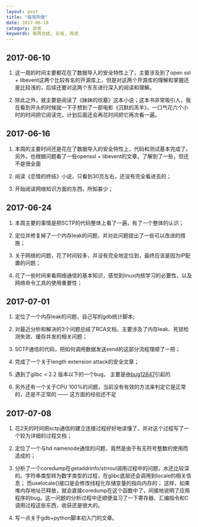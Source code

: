 ```yaml
---
layout: post
title: "每周所做"
date: 2017-06-10
category: 自省
keywords: 每周总结, 反省, 改进
---
```


## 2017-06-10

1. 这一周的时间主要都花在了数据导入的安全特性上了，主要涉及到了open ssl + libevent这两个比较有名的开源库上，但是对这两个开源库的理解和掌握还是比较浅的，后续还要对这两个东东进行深入的阅读和理解。

2. 除此之外，就主要是阅读了《妹妹的坟墓》这本小说；这本书非常吸引人，我在看到开头的时候就一下子想到了一部电影《沉默的羔羊》，一口气花六个小时的时间把它阅读完，计划后面还会再花时间把它再次看一遍。

## 2017-06-16

1. 本周的主要时间还是花在了数据导入的安全特性上，代码和测试基本完成了。另外，也根据问题看了一些openssl + libevent的文章，了解到了一些，但还不是很全面

2. 阅读《恋情的终结》小说，只看到30页左右，还没有完全看进去的； 

3. 开始阅读网络知识方面的东西，所知甚少； 

## 2017-06-24

1. 本周主要的事情是把SCTP的代码整体上看了一遍，有了一个整体的认识； 

2. 定位并修复掉了一个内存leak的问题，并对此问题提出了一些可以改进的措施；

3. 关于网络的问题，花了时间较多，并没有完全地定位到，最终应该是因为IP配置的问题； 

4. 花了一些时间来看网络通信的基本知识，感觉到linux内核学习的必要性，以及网络命令工具的使用重要性； 

## 2017-07-01

1. 定位了一个内存leak的问题，自己写的gdb统计脚本;

2. 对最近分析和解决的3个问题总结了RCA文档，主要涉及了内存leak、死锁检测失效、缓存并发的相关问题； 

3. SCTP通信的代码，把如何调用数据发送send的这部分流程理顺了一把；

4. 完成了一个关于length extension attack的安全文章；

5. 遇到了glibc < 2.2 版本以下的一个bug， 主要是由[bug12847](https://sourceware.org/bugzilla/show_bug.cgi?id=12847)引起的

6. 另外还有一个关于CPU 100%的问题，当前没有有效的方法来判定它是正常的，还是不正常的 —— 这方面的经验还不足

## 2017-07-08

1. 花2天的时间把sctp通信的建立连接过程好好地读懂了，并对这个过程写了一个较为详细的过程文档； 

2. 定位了一个与hd namenode通信的问题，竟然是由于有无符号整数的使用而造成的；

3. 分析了一个coredump在getaddrinfo/strroul调用过程中的问题，水还比较深的。字符串类型转为数字类型的过程，在glibc底层还会调用到locale的相关信息； 而uselocale()接口是会修改线程化存储变量的指向内存的； 这样，如果堆内存地址已释放，就会直接coredump在这个函数中了，间接地说明了应用程序的bug。这一问题的分析过程中还顺便温习了一下寄存器、汇编指令和C调用过程这些东西，收获还是很大的。

4. 写一点关于gdb+python脚本初入门的文章。


